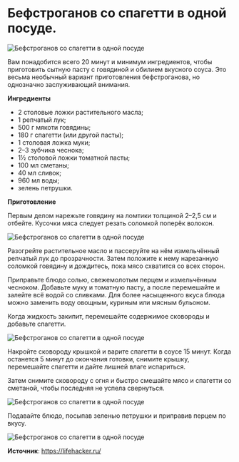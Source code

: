 # Бефстроганов со спагетти в одной посуде.

![Бефстроганов со спагетти в одной посуде](/images/Kulinar/Second/befstroganoff_001.jpg 'Бефстроганов со спагетти в одной посуде')

Вам понадобится всего 20 минут и минимум ингредиентов, чтобы приготовить сытную пасту с говядиной и обилием вкусного соуса. Это весьма необычный вариант приготовления бефстроганова, но однозначно заслуживающий внимания.

**Ингредиенты**

- 2 столовые ложки растительного масла;
- 1 репчатый лук;
- 500 г мякоти говядины;
- 180 г спагетти (или другой пасты);
- 1 столовая ложка муки;
- 2–3 зубчика чеснока;
- 1½ столовой ложки томатной пасты;
- 100 мл сметаны;
- 40 мл сливок;
- 960 мл воды;
- зелень петрушки.

**Приготовление**

Первым делом нарежьте говядину на ломтики толщиной 2–2,5 см и отбейте. Кусочки мяса следует резать соломкой поперёк волокон.

![Бефстроганов со спагетти в одной посуде](/images/Kulinar/Second/befstroganoff_002.jpg 'Бефстроганов со спагетти в одной посуде')

Разогрейте растительное масло и пассеруйте на нём измельчённый репчатый лук до прозрачности. Затем положите к нему нарезанную соломкой говядину и дождитесь, пока мясо схватится со всех сторон.

Приправьте блюдо солью, свежемолотым перцем и измельчённым чесноком. Добавьте муку и томатную пасту, а после перемешайте и залейте всё водой со сливками. Для более насыщенного вкуса блюда можно заменить воду овощным, куриным или мясным бульоном.

Когда жидкость закипит, перемешайте содержимое сковороды и добавьте спагетти.

![Бефстроганов со спагетти в одной посуде](/images/Kulinar/Second/befstroganoff_003.jpg 'Бефстроганов со спагетти в одной посуде')

Накройте сковороду крышкой и варите спагетти в соусе 15 минут. Когда останется 5 минут до окончания готовки, снимите крышку, перемешайте спагетти и дайте лишней влаге испариться.

Затем снимите сковороду с огня и быстро смешайте мясо и спагетти со сметаной, чтобы последняя не успела свернуться.

![Бефстроганов со спагетти в одной посуде](/images/Kulinar/Second/befstroganoff_004.jpg 'Бефстроганов со спагетти в одной посуде')

Подавайте блюдо, посыпав зеленью петрушки и приправив перцем по вкусу.

![Бефстроганов со спагетти в одной посуде](/images/Kulinar/Second/befstroganoff_005.jpg 'Бефстроганов со спагетти в одной посуде')

**Источник**: https://lifehacker.ru/
